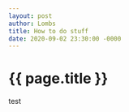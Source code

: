 ```yaml
---
layout: post
author: Lombs
title: How to do stuff
date: 2020-09-02 23:30:00 -0000
---
```


{{ page.title }}
================

<p class="meta">test</p>